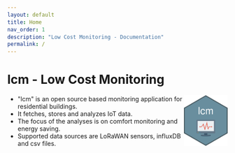 ```yaml
---
layout: default
title: Home
nav_order: 1
description: "Low Cost Monitoring - Documentation"
permalink: /
---
```

# lcm - Low Cost Monitoring
<img src="https://github.com/hslu-ige-laes/lcm/raw/master/docs/assets/images/lcm.png" width="100" align="right" class="inline"/>

- "lcm" is an open source based monitoring application for residential buildings.
- It fetches, stores and analyzes IoT data.
- The focus of the analyses is on comfort monitoring and energy saving.
- Supported data sources are LoRaWAN sensors, influxDB and csv files.
